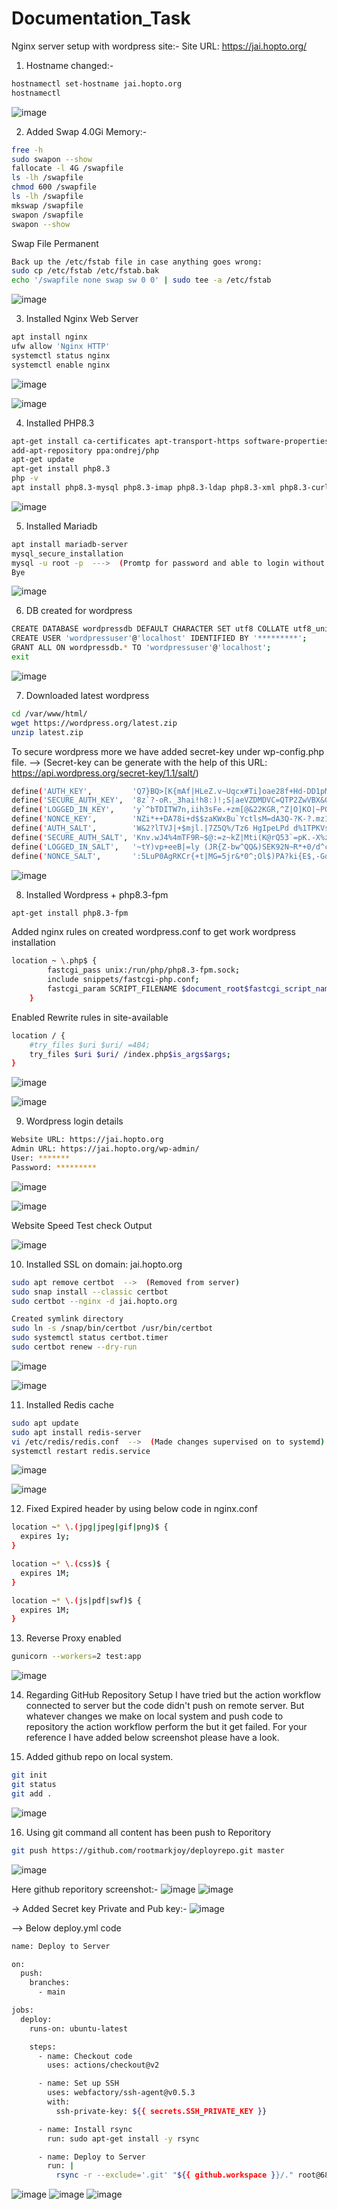 # Documentation_Task

Nginx server setup with wordpress site:-
Site URL: https://jai.hopto.org/

1. Hostname changed:-
```sh
hostnamectl set-hostname jai.hopto.org
hostnamectl
```
![image](https://github.com/rootmarkjoy/Documentation_Task/assets/45856526/c2d9712b-aab8-410d-8dfa-8ed417adf77f)

2. Added Swap 4.0Gi Memory:-
```sh
free -h
sudo swapon --show
fallocate -l 4G /swapfile
ls -lh /swapfile
chmod 600 /swapfile
ls -lh /swapfile
mkswap /swapfile
swapon /swapfile
swapon --show
```
Swap File Permanent
```sh
Back up the /etc/fstab file in case anything goes wrong:
sudo cp /etc/fstab /etc/fstab.bak
echo '/swapfile none swap sw 0 0' | sudo tee -a /etc/fstab
```
![image](https://github.com/rootmarkjoy/Documentation_Task/assets/45856526/168975e3-b283-479d-93cc-e78813c9c75e)

3. Installed Nginx Web Server
```sh
apt install nginx
ufw allow 'Nginx HTTP'
systemctl status nginx
systemctl enable nginx
```
![image](https://github.com/rootmarkjoy/Documentation_Task/assets/45856526/991dc1da-d821-4eb2-ba58-8f659741aed1)

![image](https://github.com/rootmarkjoy/Documentation_Task/assets/45856526/91ff462a-909c-4279-876c-8c830c2ca32b)

4. Installed PHP8.3
```sh
apt-get install ca-certificates apt-transport-https software-properties-common
add-apt-repository ppa:ondrej/php
apt-get update
apt-get install php8.3
php -v
apt install php8.3-mysql php8.3-imap php8.3-ldap php8.3-xml php8.3-curl php8.3-mbstring php8.3-zip
```
![image](https://github.com/rootmarkjoy/Documentation_Task/assets/45856526/1467fdfa-d491-4041-9bf9-46b120ece81d)

5. Installed Mariadb
```sh
apt install mariadb-server
mysql_secure_installation
mysql -u root -p  --->  (Promtp for password and able to login without any issue)
Bye
```
![image](https://github.com/rootmarkjoy/Documentation_Task/assets/45856526/aafcbe48-18c3-4709-9dcd-8185e9342a2d)

6. DB created for wordpress
```sh
CREATE DATABASE wordpressdb DEFAULT CHARACTER SET utf8 COLLATE utf8_unicode_ci;
CREATE USER 'wordpressuser'@'localhost' IDENTIFIED BY '*********';
GRANT ALL ON wordpressdb.* TO 'wordpressuser'@'localhost';
exit
```
![image](https://github.com/rootmarkjoy/Documentation_Task/assets/45856526/fb1fab49-3288-4822-88d1-8a7d2c3b183e)

7. Downloaded latest wordpress
```sh
cd /var/www/html/
wget https://wordpress.org/latest.zip
unzip latest.zip
```
To secure wordpress more we have added secret-key under wp-config.php file.  -->  (Secret-key can be generate with the help of this URL: https://api.wordpress.org/secret-key/1.1/salt/)
```sh
define('AUTH_KEY',         'Q7}BQ>[K{mAf|HLeZ.v~Uqcx#Ti]oae28f+Hd-DD1pMn+8-t|JF6nk5<w^6?G-1>');
define('SECURE_AUTH_KEY',  '8z`?-oR._3hai!h8:)!;S|aeVZDMDVC=QTP2ZwVBX&QlFAA>p)1vcE^`aRc4Qfo~');
define('LOGGED_IN_KEY',    'y`^bTDITW7n,iih3sFe.+zm[@&22KGR,^Z|O]KO|~PQGhMgHi]i]+@lk$Df2>.lO');
define('NONCE_KEY',        'NZi*++DA78i+d$$zaKWxBu`YctlsM=dA3Q-?K-?.mz1MzG4i4mh`#f3t0xA#QOSZ');
define('AUTH_SALT',        'W&2?lTVJ|+$mjl.|7Z5Q%/Tz6 HgIpeLPd d%1TPKVs!z,)KVo/NHP!0jp2C&*rG');
define('SECURE_AUTH_SALT', 'Knv.wJ4%4mTF9R~$@:=z~kZ|Mti(K@rQ53`=pK.-X%z5md_?PI4U`wvXJ!fc<H~%');
define('LOGGED_IN_SALT',   '~tY)vp+eeB|=ly (JR{Z-bw^QQ&)SEK92N~R*+0/d^cPc<mA^AwNC]4|NEr{q<6x');
define('NONCE_SALT',       ':5LuP0AgRKCr{+t|MG=5jr&*0^;Ol$)PA?ki{E$,-GqT65HA@|&%(2}f,C[/p4&5');
```
![image](https://github.com/rootmarkjoy/Documentation_Task/assets/45856526/99bc3418-af3b-4520-a7ea-0ada158af307)

8. Installed Wordpress + php8.3-fpm
```sh
apt-get install php8.3-fpm
```
Added nginx rules on created wordpress.conf to get work wordpress installation
```sh
location ~ \.php$ {
        fastcgi_pass unix:/run/php/php8.3-fpm.sock;
        include snippets/fastcgi-php.conf;
        fastcgi_param SCRIPT_FILENAME $document_root$fastcgi_script_name;
    }
```
Enabled Rewrite rules in site-available
```sh
location / {
    #try_files $uri $uri/ =404;
    try_files $uri $uri/ /index.php$is_args$args;
}
```
![image](https://github.com/rootmarkjoy/Documentation_Task/assets/45856526/95612645-ba38-46e5-bec6-f54c0bea665e)

![image](https://github.com/rootmarkjoy/Documentation_Task/assets/45856526/ce2e59c4-a010-4d35-9ca7-4e4126276dd8)

9. Wordpress login details
```sh
Website URL: https://jai.hopto.org
Admin URL: https://jai.hopto.org/wp-admin/
User: *******
Password: *********
```
![image](https://github.com/rootmarkjoy/Documentation_Task/assets/45856526/31fc8bd1-5151-455c-92e6-3089a38d43d0)

![image](https://github.com/rootmarkjoy/Documentation_Task/assets/45856526/8f88aa44-73dd-4ba7-94ec-a83a18ac9355)

Website Speed Test check Output

![image](https://github.com/rootmarkjoy/Documentation_Task/assets/45856526/493e90e4-93ee-4d2f-8565-b8d4bc081874)


10. Installed SSL on domain: jai.hopto.org
```sh
sudo apt remove certbot  -->  (Removed from server)
sudo snap install --classic certbot
sudo certbot --nginx -d jai.hopto.org

Created symlink directory
sudo ln -s /snap/bin/certbot /usr/bin/certbot
sudo systemctl status certbot.timer
sudo certbot renew --dry-run
```
![image](https://github.com/rootmarkjoy/Documentation_Task/assets/45856526/6b7142a8-542f-473e-9610-4346a7e991c0)

![image](https://github.com/rootmarkjoy/Documentation_Task/assets/45856526/119c2e1e-c5ef-4bf7-87e3-dec3a0bf895c)

11. Installed Redis cache
```sh
sudo apt update
sudo apt install redis-server
vi /etc/redis/redis.conf  -->  (Made changes supervised on to systemd)
systemctl restart redis.service
```
![image](https://github.com/rootmarkjoy/Documentation_Task/assets/45856526/ac49dc81-300f-4b14-b7e4-194c256dfcbd)

![image](https://github.com/rootmarkjoy/Documentation_Task/assets/45856526/97f8279e-a970-4c81-a5a2-5fdbd32d9007)

12. Fixed Expired header by using below code in nginx.conf
```sh
location ~* \.(jpg|jpeg|gif|png)$ {
  expires 1y;
}

location ~* \.(css)$ {
  expires 1M;
}

location ~* \.(js|pdf|swf)$ {
  expires 1M;
}
```
13. Reverse Proxy enabled
```sh
gunicorn --workers=2 test:app
```
![image](https://github.com/rootmarkjoy/Documentation_Task/assets/45856526/e68b1df4-8e74-438a-9b29-83a51663bc93)

14. Regarding GitHub Repository Setup I have tried but the action workflow connected to server but the code didn't push on remote server. But whatever changes we make on local system and push code to repository the action workflow perform the but it get failed. For your reference I have added below screenshot please have a look.

15. Added github repo on local system.
```sh
git init
git status
git add .
```

![image](https://github.com/rootmarkjoy/Documentation_Task/assets/45856526/8900171b-46f1-4f12-b372-5a087e888d5a)

16. Using git command all content has been push to Reporitory
```sh
git push https://github.com/rootmarkjoy/deployrepo.git master
```
![image](https://github.com/rootmarkjoy/Documentation_Task/assets/45856526/df081f98-11a9-473c-b32d-547dd03d6b21)

Here github reporitory screenshot:-
![image](https://github.com/rootmarkjoy/Documentation_Task/assets/45856526/f76e3bd8-801c-4f21-a1af-c4070c506e18)
![image](https://github.com/rootmarkjoy/Documentation_Task/assets/45856526/da5e03a2-2b4a-4800-893c-a167d19fb714)


-> Added Secret key Private and Pub key:-
![image](https://github.com/rootmarkjoy/Documentation_Task/assets/45856526/dbb6b5d3-5c56-4257-9fb0-3b07d97bab38)

--> Below deploy.yml code
```sh
name: Deploy to Server

on:
  push:
    branches:
      - main

jobs:
  deploy:
    runs-on: ubuntu-latest

    steps:
      - name: Checkout code
        uses: actions/checkout@v2

      - name: Set up SSH
        uses: webfactory/ssh-agent@v0.5.3
        with:
          ssh-private-key: ${{ secrets.SSH_PRIVATE_KEY }}

      - name: Install rsync
        run: sudo apt-get install -y rsync

      - name: Deploy to Server
        run: |
          rsync -r --exclude='.git' "${{ github.workspace }}/." root@68.183.83.66:/var/www/jai.hopto.org/html/wordpress
```
![image](https://github.com/rootmarkjoy/Documentation_Task/assets/45856526/2124b4e7-de41-4617-9ee5-aaf34e9eeafa)
![image](https://github.com/rootmarkjoy/Documentation_Task/assets/45856526/e4fc9a65-ea9c-4b56-ba00-b597675f03a8)
![image](https://github.com/rootmarkjoy/Documentation_Task/assets/45856526/c85362e8-5f1c-4366-8024-904c9a0942fa)




